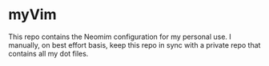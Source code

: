 myVim
=====

This repo contains the Neomim configuration for my personal use. I manually, on best effort basis, keep this repo in sync with a private repo that contains all my dot files.
